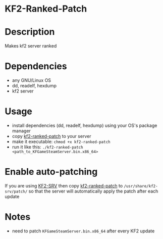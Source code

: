 # KF2-Ranked-Patch

# Description
Makes kf2 server ranked  

# Dependencies
- any GNU/Linux OS
- dd, readelf, hexdump
- kf2 server

# Usage
- install dependencies (dd, readelf, hexdump) using your OS's package manager
- copy [kf2-ranked-patch](kf2-ranked-patch) to your server
- make it executable: `chmod +x kf2-ranked-patch`
- run it like this: `./kf2-ranked-patch <path_to_KFGameSteamServer.bin.x86_64>`

# Enable auto-patching
If you are using [KF2-SRV](https://github.com/GenZmeY/KF2-SRV) then copy [kf2-ranked-patch](kf2-ranked-patch) to `/usr/share/kf2-srv/patch/` so that the server will automatically apply the patch after each update  

# Notes
- need to patch `KFGameSteamServer.bin.x86_64` after every KF2 update
